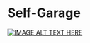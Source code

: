 # Self-Garage

[![IMAGE ALT TEXT HERE](https://img.youtube.com/vi/YOUTUBE_VIDEO_ID_HERE/0.jpg)](https://www.youtube.com/watch?v=k4gdgDy6n-I)
